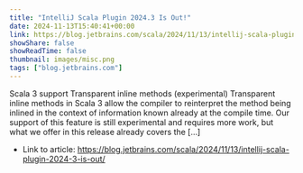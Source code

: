 ```yaml
---
title: "IntelliJ Scala Plugin 2024.3 Is Out!"
date: 2024-11-13T15:40:41+00:00
link: https://blog.jetbrains.com/scala/2024/11/13/intellij-scala-plugin-2024-3-is-out/
showShare: false
showReadTime: false
thumbnail: images/misc.png
tags: ["blog.jetbrains.com"]
---
```

Scala 3 support Transparent inline methods (experimental) Transparent inline methods in Scala 3 allow the compiler to reinterpret the method being inlined in the context of information known already at the compile time. Our support of this feature is still experimental and requires more work, but what we offer in this release already covers the […]

- Link to article: https://blog.jetbrains.com/scala/2024/11/13/intellij-scala-plugin-2024-3-is-out/